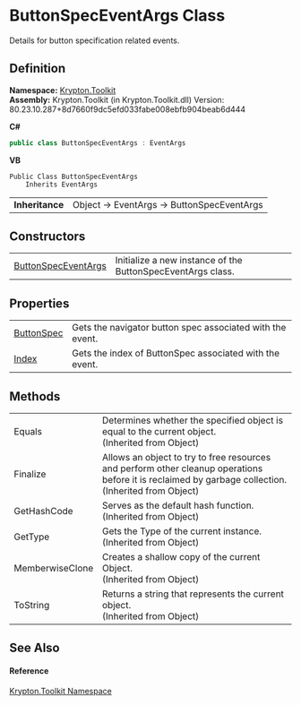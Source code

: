 # ButtonSpecEventArgs Class


Details for button specification related events.



## Definition
**Namespace:** <a href="79d2eac2-21f4-54ff-7552-b20c33c30600.md">Krypton.Toolkit</a>  
**Assembly:** Krypton.Toolkit (in Krypton.Toolkit.dll) Version: 80.23.10.287+8d7660f9dc5efd033fabe008ebfb904beab6d444

**C#**
``` C#
public class ButtonSpecEventArgs : EventArgs
```
**VB**
``` VB
Public Class ButtonSpecEventArgs
	Inherits EventArgs
```

<table><tr><td><strong>Inheritance</strong></td><td>Object  →  EventArgs  →  ButtonSpecEventArgs</td></tr>
</table>



## Constructors
<table>
<tr>
<td><a href="ad36fed1-5d5c-1b9b-21e2-0fb2be34e00d.md">ButtonSpecEventArgs</a></td>
<td>Initialize a new instance of the ButtonSpecEventArgs class.</td></tr>
</table>

## Properties
<table>
<tr>
<td><a href="71093c5f-6c77-edcf-e1ff-6b816c9513ca.md">ButtonSpec</a></td>
<td>Gets the navigator button spec associated with the event.</td></tr>
<tr>
<td><a href="9525ef1a-b724-2b74-e16d-41ae18ea5236.md">Index</a></td>
<td>Gets the index of ButtonSpec associated with the event.</td></tr>
</table>

## Methods
<table>
<tr>
<td>Equals</td>
<td>Determines whether the specified object is equal to the current object.<br />(Inherited from Object)</td></tr>
<tr>
<td>Finalize</td>
<td>Allows an object to try to free resources and perform other cleanup operations before it is reclaimed by garbage collection.<br />(Inherited from Object)</td></tr>
<tr>
<td>GetHashCode</td>
<td>Serves as the default hash function.<br />(Inherited from Object)</td></tr>
<tr>
<td>GetType</td>
<td>Gets the Type of the current instance.<br />(Inherited from Object)</td></tr>
<tr>
<td>MemberwiseClone</td>
<td>Creates a shallow copy of the current Object.<br />(Inherited from Object)</td></tr>
<tr>
<td>ToString</td>
<td>Returns a string that represents the current object.<br />(Inherited from Object)</td></tr>
</table>

## See Also


#### Reference
<a href="79d2eac2-21f4-54ff-7552-b20c33c30600.md">Krypton.Toolkit Namespace</a>  
